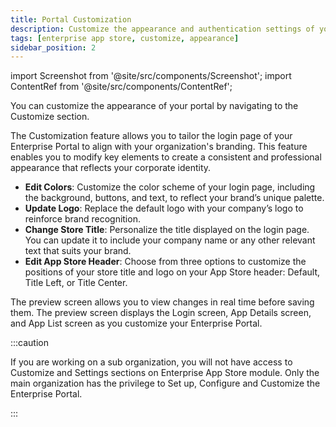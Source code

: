 ```yaml
---
title: Portal Customization
description: Customize the appearance and authentication settings of your Enterprise App Store in Appcircle
tags: [enterprise app store, customize, appearance]
sidebar_position: 2
---
```


import Screenshot from '@site/src/components/Screenshot';
import ContentRef from '@site/src/components/ContentRef';

You can customize the appearance of your portal by navigating to the Customize section.

The Customization feature allows you to tailor the login page of your Enterprise Portal to align with your organization's branding. This feature enables you to modify key elements to create a consistent and professional appearance that reflects your corporate identity.

- **Edit Colors**: Customize the color scheme of your login page, including the background, buttons, and text, to reflect your brand’s unique palette.
- **Update Logo**: Replace the default logo with your company’s logo to reinforce brand recognition.
- **Change Store Title**: Personalize the title displayed on the login page. You can update it to include your company name or any other relevant text that suits your brand.
- **Edit App Store Header**: Choose from three options to customize the positions of your store title and logo on your App Store header: Default, Title Left, or Title Center.

The preview screen allows you to view changes in real time before saving them. The preview screen displays the Login screen, App Details screen, and App List screen as you customize your Enterprise Portal.

<Screenshot url='https://cdn.appcircle.io/docs/assets/BE-4700-portal1.png' />

<Screenshot url='https://cdn.appcircle.io/docs/assets/BE-4700-portal2.png' />

<Screenshot url='https://cdn.appcircle.io/docs/assets/BE-4700-portal3.png' />

:::caution

If you are working on a sub organization, you will not have access to Customize and Settings sections on Enterprise App Store module.
Only the main organization has the privilege to Set up, Configure and Customize the Enterprise Portal.

:::

